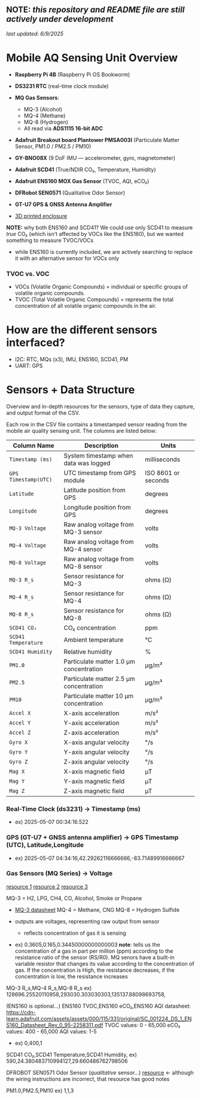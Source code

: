 **NOTE:** *this repository and README file are still actively under development* 
---

*last updated: 6/9/2025*

# Mobile AQ Sensing Unit Overview

- **Raspberry Pi 4B** (Raspberry Pi OS Bookworm)
- **DS3231 RTC** (real-time clock module)
- **MQ Gas Sensors**:
  - MQ-3 (Alcohol)
  - MQ-4 (Methane)
  - MQ-8 (Hydrogen)
  - All read via **ADS1115 16-bit ADC**
- **Adafruit Breakout board Plantower PMSA003I** (Particulate Matter Sensor, PM1.0 / PM2.5 / PM10)
- **GY-BNO08X** (9 DoF IMU — accelerometer, gyro, magnetometer)
- **Adafruit SCD41** (True/NDIR CO₂, Temperature, Humidity)
- **Adafruit ENS160 MOX Gas Sensor** (TVOC, AQI, eCO₂)
- **DFRobot SEN0571** (Qualitative Odor Sensor)
- **GT-U7 GPS & GNSS Antenna Amplifier**

- [3D printed enclosure](https://github.com/NohPei/mobile-AQ-documentation/blob/main/v2-enclosure.stl)

**NOTE:** why both ENS160 and SCD41? We could use only SCD41 to measure *true* CO₂ (which isn't affected by VOCs like the ENS160), but we wanted something to measure TVOC/VOCs
- while ENS160 is currently included, we are actively searching to replace it with an alternative sensor for VOCs only

### TVOC vs. VOC
- VOCs (Volatile Organic Compounds) = individual or specific groups of volatile organic compounds.
- TVOC (Total Volatile Organic Compounds) = represents the total concentration of all volatile organic compounds in the air.


# How are the different sensors interfaced?
- I2C: RTC, MQs (x3), IMU, ENS160, SCD41, PM
- UART: GPS

# Sensors + Data Structure 
Overview and in-depth resources for the sensors, type of data they capture, and output format of the CSV.

Each row in the CSV file contains a timestamped sensor reading from the mobile air quality sensing unit. The columns are listed below:

| Column Name         | Description                                        | Units               |
|---------------------|----------------------------------------------------|---------------------|
| `Timestamp (ms)`    | System timestamp when data was logged              | milliseconds        |
| `GPS Timestamp(UTC)`| UTC timestamp from GPS module                      | ISO 8601 or seconds |
| `Latitude`          | Latitude position from GPS                         | degrees             |
| `Longitude`         | Longitude position from GPS                        | degrees             |
| `MQ-3 Voltage`      | Raw analog voltage from MQ-3 sensor                | volts               |
| `MQ-4 Voltage`      | Raw analog voltage from MQ-4 sensor                | volts               |
| `MQ-8 Voltage`      | Raw analog voltage from MQ-8 sensor                | volts               |
| `MQ-3 R_s`          | Sensor resistance for MQ-3                         | ohms (Ω)            |
| `MQ-4 R_s`          | Sensor resistance for MQ-4                         | ohms (Ω)            |
| `MQ-8 R_s`          | Sensor resistance for MQ-8                         | ohms (Ω)            |
| `SCD41 CO₂`         | CO₂ concentration                                  | ppm                 |
| `SCD41 Temperature` | Ambient temperature                                | °C                  |
| `SCD41 Humidity`    | Relative humidity                                  | %                   |
| `PM1.0`             | Particulate matter 1.0 µm concentration            | µg/m³               |
| `PM2.5`             | Particulate matter 2.5 µm concentration            | µg/m³               |
| `PM10`              | Particulate matter 10 µm concentration             | µg/m³               |
| `Accel X`           | X-axis acceleration                                | m/s²                |
| `Accel Y`           | Y-axis acceleration                                | m/s²                |
| `Accel Z`           | Z-axis acceleration                                | m/s²                |
| `Gyro X`            | X-axis angular velocity                            | °/s                 |
| `Gyro Y`            | Y-axis angular velocity                            | °/s                 |
| `Gyro Z`            | Z-axis angular velocity                            | °/s                 |
| `Mag X`             | X-axis magnetic field                              | µT                  |
| `Mag Y`             | Y-axis magnetic field                              | µT                  |
| `Mag Z`             | Z-axis magnetic field                              | µT                  |


### Real-Time Clock (ds3231) -> Timestamp (ms)
- ex) 2025-05-07 00:34:16.522

### GPS (GT-U7 + GNSS antenna amplifier) -> GPS Timestamp (UTC), Latitude,Longitude
- ex) 2025-05-07 04:34:16,42.29262116666666,-83.71489916666667

### Gas Sensors (MQ Series) -> Voltage
[resource 1](https://www.theengineeringprojects.com/2024/04/mq-gas-sensor-series.html)
[resource 2](https://robocraze.com/blogs/post/mq-series-gas-sensor)
[resource 3](https://iotbyhvm.ooo/mq-gas-sensors-gas-sensors/)

MQ-3 = H2, LPG, CH4, CO, Alcohol, Smoke or Propane
- [MQ-3 datasheet](https://cdn.sparkfun.com/assets/6/a/1/7/b/MQ-3.pdf)
MQ-4 = Methane, CNG
MQ-8 = Hydrogen Sulfide 
- outputs are voltages, representing raw output from sensor 
    - reflects concentration of gas it is sensing 

- ex) 0.3605,0.165,0.34450000000000003
**note**: tells us the concentration of a gas in part per million (ppm) according to the resistance ratio of the sensor (RS/R0). MQ senors have a built-in variable resistor that changes its value according to the concentration of gas. If the concentration is High, the resistance decreases,  if the concentration is low, the resistance increases


MQ-3 R_s,MQ-4 R_s,MQ-8 R_s
ex) 128696.25520110958,293030.303030303,135137.88098693758,

(ENS160 is optional...)
ENS160 TVOC,ENS160 eCO₂,ENS160 AQI
datasheet: https://cdn-learn.adafruit.com/assets/assets/000/115/331/original/SC_001224_DS_1_ENS160_Datasheet_Rev_0_95-2258311.pdf 
TVOC values: 0 - 65,000
eCO₂ values: 400 - 65,000 
AQI values: 1-5
- ex) 0,400,1

SCD41 CO₂,SCD41 Temperature,SCD41 Humidity,
ex) 590,24.380483710994127,29.660486762798506

DFROBOT SEN0571 Odor Sensor (*qualitative* sensor...)
[resource](https://docs.cirkitdesigner.com/component/8f45805b-c744-4d19-9426-4d6299082ad4/fermion-mems-odor-smell-gas-detection-sensor) <- although the wiring instructions are incorrect, that resource has good notes

PM1.0,PM2.5,PM10
ex) 1,1,3
